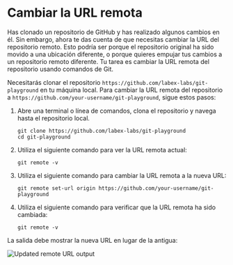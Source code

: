 # Cambiar la URL remota

Has clonado un repositorio de GitHub y has realizado algunos cambios en él. Sin embargo, ahora te das cuenta de que necesitas cambiar la URL del repositorio remoto. Esto podría ser porque el repositorio original ha sido movido a una ubicación diferente, o porque quieres empujar tus cambios a un repositorio remoto diferente. Tu tarea es cambiar la URL remota del repositorio usando comandos de Git.

Necesitarás clonar el repositorio `https://github.com/labex-labs/git-playground` en tu máquina local. Para cambiar la URL remota del repositorio a `https://github.com/your-username/git-playground`, sigue estos pasos:

1. Abre una terminal o línea de comandos, clona el repositorio y navega hasta el repositorio local.
   ```
   git clone https://github.com/labex-labs/git-playground
   cd git-playground
   ```
2. Utiliza el siguiente comando para ver la URL remota actual:
   ```
   git remote -v
   ```
3. Utiliza el siguiente comando para cambiar la URL remota a la nueva URL:
   ```
   git remote set-url origin https://github.com/your-username/git-playground
   ```
4. Utiliza el siguiente comando para verificar que la URL remota ha sido cambiada:
   ```
   git remote -v
   ```

La salida debe mostrar la nueva URL en lugar de la antigua:

![Updated remote URL output](../assets/challenge-change-remote-url-step1-1.png)
